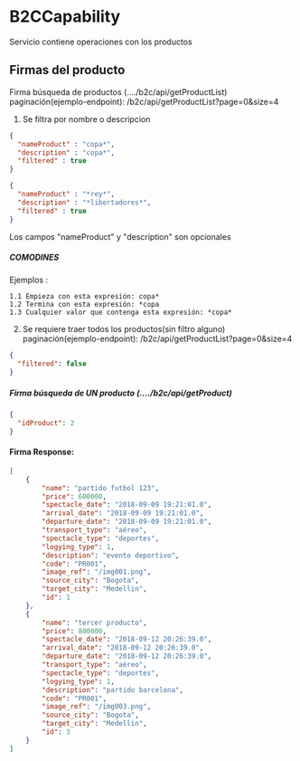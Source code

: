 # B2CCapability

Servicio contiene operaciones con los productos

## Firmas del producto

 Firma búsqueda de productos (..../b2c/api/getProductList)
 paginación(ejemplo-endpoint): /b2c/api/getProductList?page=0&size=4
1.  Se filtra por nombre o descripcion


```json
{
  "nameProduct" : "copa*",	
  "description" : "copa*",
  "filtered" : true
}
```

```json
{
  "nameProduct" : "*rey*",	
  "description" : "*libertadores*",
  "filtered" : true
}
```

Los campos "nameProduct" y "description" son opcionales

##### COMODINES

Ejemplos :


	1.1 Empieza con esta expresión: copa*
	1.2 Termina con esta expresión: *copa
	1.3 Cualquier valor que contenga esta expresión: *copa*
	

2. Se requiere traer todos los productos(sin filtro alguno) 
   paginación(ejemplo-endpoint): /b2c/api/getProductList?page=0&size=4

```json
{
  "filtered": false	
}
```

##### Firma búsqueda de UN producto (..../b2c/api/getProduct)

```json
{
  "idProduct": 2	
}
```


#### Firma Response:

```json
[
	{
		"name": "partido futbol 123",
		"price": 600000,
		"spectacle_date": "2018-09-09 19:21:01.0",
		"arrival_date": "2018-09-09 19:21:01.0",
		"departure_date": "2018-09-09 19:21:01.0",
		"transport_type": "aéreo",
		"spectacle_type": "deportes",
		"logying_type": 1,
		"description": "evento deportivo",
		"code": "PR001",
		"image_ref": "/img001.png",
		"source_city": "Bogota",
		"target_city": "Medellin",
		"id": 1
	},
	{
		"name": "tercer producto",
		"price": 800000,
		"spectacle_date": "2018-09-12 20:26:39.0",
		"arrival_date": "2018-09-12 20:26:39.0",
		"departure_date": "2018-09-12 20:26:39.0",
		"transport_type": "aéreo",
		"spectacle_type": "deportes",
		"logying_type": 1,
		"description": "partido barcelona",
		"code": "PR001",
		"image_ref": "/img003.png",
		"source_city": "Bogota",
		"target_city": "Medellin",
		"id": 3
	}
]
```


